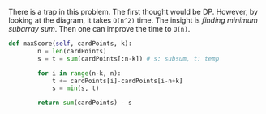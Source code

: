 There is a trap in this problem. The first thought would be DP. However, by looking at the diagram, it takes `O(n^2)` time. The insight is *finding minimum subarray sum*. Then one can improve the time to `O(n)`.
```python
def maxScore(self, cardPoints, k):
        n = len(cardPoints)
        s = t = sum(cardPoints[:n-k]) # s: subsum, t: temp

        for i in range(n-k, n):
            t += cardPoints[i]-cardPoints[i-n+k]
            s = min(s, t)

        return sum(cardPoints) - s
```
